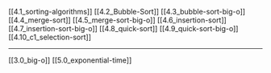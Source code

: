 [[4.1_sorting-algorithms]]
[[4.2_Bubble-Sort]]
[[4.3_bubble-sort-big-o]]
[[4.4_merge-sort]]
[[4.5_merge-sort-big-o]]
[[4.6_insertion-sort]]
[[4.7_insertion-sort-big-o]]
[[4.8_quick-sort]]
[[4.9_quick-sort-big-o]]
[[4.10_c1_selection-sort]]

---
[[3.0_big-o]]
[[5.0_exponential-time]]
